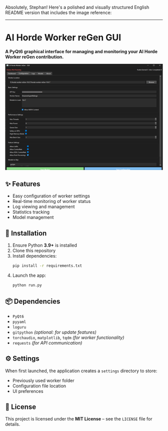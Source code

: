 Absolutely, Stephan! Here's a polished and visually structured English README version that includes the image reference:

---

# AI Horde Worker reGen GUI

**A PyQt6 graphical interface for managing and monitoring your AI Horde Worker reGen contribution.**

![Screenshot of the GUI](./Screenshot_2025-04-19_233243.png)

## ✨ Features

- Easy configuration of worker settings  
- Real-time monitoring of worker status  
- Log viewing and management  
- Statistics tracking  
- Model management  

## 🚀 Installation

1. Ensure Python **3.9+** is installed  
2. Clone this repository  
3. Install dependencies:  
   ```bash
   pip install -r requirements.txt
   ```
4. Launch the app:  
   ```bash
   python run.py
   ```

## 📦 Dependencies

- `PyQt6`  
- `pyyaml`  
- `loguru`  
- `gitpython` *(optional: for update features)*  
- `torchaudio`, `matplotlib`, `tqdm` *(for worker functionality)*  
- `requests` *(for API communication)*  

## ⚙️ Settings

When first launched, the application creates a `settings` directory to store:

- Previously used worker folder  
- Configuration file location  
- UI preferences  

## 📄 License

This project is licensed under the **MIT License** – see the `LICENSE` file for details.

